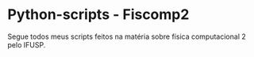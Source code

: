 # Python-scripts - Fiscomp2 

Segue todos meus scripts feitos na matéria sobre física computacional 2 pelo IFUSP.
